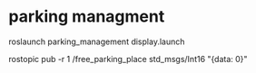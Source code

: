 # parking managment
roslaunch parking_management display.launch

rostopic pub -r 1 /free_parking_place std_msgs/Int16 "{data: 0}"
